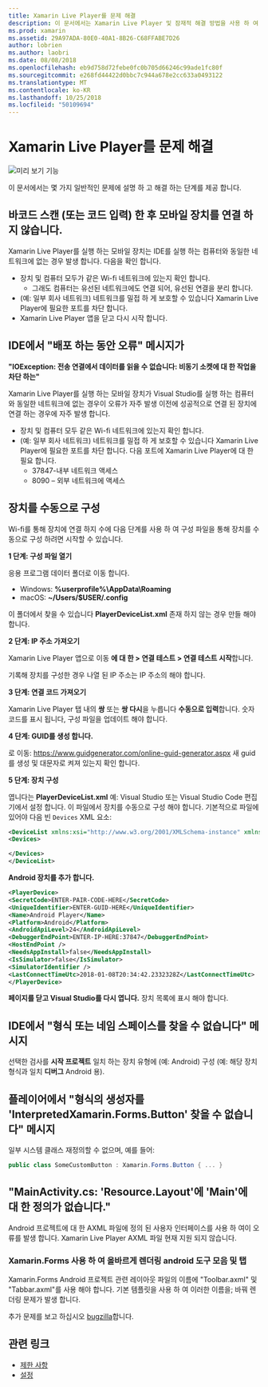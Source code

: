 ```yaml
---
title: Xamarin Live Player를 문제 해결
description: 이 문서에서는 Xamarin Live Player 및 잠재적 해결 방법을 사용 하 여 알려진된 문제를 설명 합니다. 연결 문제, 구성 문제 및 자세히 설명합니다.
ms.prod: xamarin
ms.assetid: 29A97ADA-80E0-40A1-8B26-C68FFABE7D26
author: lobrien
ms.author: laobri
ms.date: 08/08/2018
ms.openlocfilehash: eb9d758d72febe0fc0b705d66246c99ade1fc80f
ms.sourcegitcommit: e268fd44422d0bbc7c944a678e2cc633a0493122
ms.translationtype: MT
ms.contentlocale: ko-KR
ms.lasthandoff: 10/25/2018
ms.locfileid: "50109694"
---
```

# <a name="troubleshooting-xamarin-live-player"></a>Xamarin Live Player를 문제 해결

![미리 보기 기능](~/media/shared/preview.png)

이 문서에서는 몇 가지 일반적인 문제에 설명 하 고 해결 하는 단계를 제공 합니다.

## <a name="mobile-device-does-not-connect-after-scanning-barcode-or-entering-code"></a>바코드 스캔 (또는 코드 입력) 한 후 모바일 장치를 연결 하지 않습니다.

Xamarin Live Player를 실행 하는 모바일 장치는 IDE를 실행 하는 컴퓨터와 동일한 네트워크에 없는 경우 발생 합니다. 다음을 확인 합니다.

- 장치 및 컴퓨터 모두가 같은 Wi-fi 네트워크에 있는지 확인 합니다.
  - 그래도 컴퓨터는 유선된 네트워크에도 연결 되어, 유선된 연결을 분리 합니다.
- (예: 일부 회사 네트워크) 네트워크를 밀접 하 게 보호할 수 있습니다 Xamarin Live Player에 필요한 포트를 차단 합니다.
- Xamarin Live Player 앱을 닫고 다시 시작 합니다.

## <a name="error-while-trying-to-deploy-message-in-ide"></a>IDE에서 "배포 하는 동안 오류" 메시지가

**"IOException: 전송 연결에서 데이터를 읽을 수 없습니다: 비동기 소켓에 대 한 작업을 차단 하는"**

Xamarin Live Player를 실행 하는 모바일 장치가 Visual Studio를 실행 하는 컴퓨터와 동일한 네트워크에 없는 경우이 오류가 자주 발생 이전에 성공적으로 연결 된 장치에 연결 하는 경우에 자주 발생 합니다.

* 장치 및 컴퓨터 모두 같은 Wi-fi 네트워크에 있는지 확인 합니다.
* (예: 일부 회사 네트워크) 네트워크를 밀접 하 게 보호할 수 있습니다 Xamarin Live Player에 필요한 포트를 차단 합니다. 다음 포트에 Xamarin Live Player에 대 한 필요 합니다.
  * 37847-내부 네트워크 액세스 
  * 8090 – 외부 네트워크에 액세스

## <a name="manually-configure-device"></a>장치를 수동으로 구성

Wi-fi를 통해 장치에 연결 하지 수에 다음 단계를 사용 하 여 구성 파일을 통해 장치를 수동으로 구성 하려면 시작할 수 있습니다.

**1 단계: 구성 파일 열기**

응용 프로그램 데이터 폴더로 이동 합니다.

* Windows: **%userprofile%\AppData\Roaming**
* macOS: **~/Users/$USER/.config**

이 폴더에서 찾을 수 있습니다 **PlayerDeviceList.xml** 존재 하지 않는 경우 만들 해야 합니다.

**2 단계: IP 주소 가져오기**

Xamarin Live Player 앱으로 이동 **에 대 한 > 연결 테스트 > 연결 테스트 시작**합니다.

기록해 장치를 구성한 경우 나열 된 IP 주소는 IP 주소의 해야 합니다.

**3 단계: 연결 코드 가져오기**

Xamarin Live Player 탭 내의 **쌍** 또는 **쌍 다시**을 누릅니다 **수동으로 입력**합니다. 숫자 코드를 표시 됩니다, 구성 파일을 업데이트 해야 합니다.

**4 단계: GUID를 생성 합니다.**

로 이동: https://www.guidgenerator.com/online-guid-generator.aspx 새 guid를 생성 및 대문자로 켜져 있는지 확인 합니다.

**5 단계: 장치 구성**

엽니다는 **PlayerDeviceList.xml** 예: Visual Studio 또는 Visual Studio Code 편집기에서 설정 합니다. 이 파일에서 장치를 수동으로 구성 해야 합니다. 기본적으로 파일에 있어야 다음 빈 `Devices` XML 요소:

```xml
<DeviceList xmlns:xsi="http://www.w3.org/2001/XMLSchema-instance" xmlns:xsd="http://www.w3.org/2001/XMLSchema">
<Devices>

</Devices>
</DeviceList>
```

**Android 장치를 추가 합니다.**

```xml
<PlayerDevice>
<SecretCode>ENTER-PAIR-CODE-HERE</SecretCode>
<UniqueIdentifier>ENTER-GUID-HERE</UniqueIdentifier>
<Name>Android Player</Name>
<Platform>Android</Platform>
<AndroidApiLevel>24</AndroidApiLevel>
<DebuggerEndPoint>ENTER-IP-HERE:37847</DebuggerEndPoint>
<HostEndPoint />
<NeedsAppInstall>false</NeedsAppInstall>
<IsSimulator>false</IsSimulator>
<SimulatorIdentifier />
<LastConnectTimeUtc>2018-01-08T20:34:42.2332328Z</LastConnectTimeUtc>
</PlayerDevice>
```

**페이지를 닫고 Visual Studio를 다시 엽니다.** 장치 목록에 표시 해야 합니다.

## <a name="type-or-namespace-cannot-be-found-message-in-ide"></a>IDE에서 "형식 또는 네임 스페이스를 찾을 수 없습니다" 메시지

선택한 검사를 **시작 프로젝트** 일치 하는 장치 유형에 (예: Android) 구성 (예: 해당 장치 형식과 일치 **디버그** Android 용).

## <a name="constructor-on-type-interpretedxamarinformsbutton-not-found-message-in-player"></a>플레이어에서 "형식의 생성자를 'InterpretedXamarin.Forms.Button' 찾을 수 없습니다" 메시지

일부 시스템 클래스 재정의할 수 없으며, 예를 들어:

```csharp
public class SomeCustomButton : Xamarin.Forms.Button { ... }
```

## <a name="mainactivitycs-resourcelayout-does-not-contain-a-definition-for-main"></a>"MainActivity.cs: 'Resource.Layout'에 'Main'에 대 한 정의가 없습니다."

Android 프로젝트에 대 한 AXML 파일에 정의 된 사용자 인터페이스를 사용 하 여이 오류를 발생 합니다.
Xamarin Live Player AXML 파일 현재 지원 되지 않습니다.

### <a name="android-toolbar-and-tabs-render-incorrectly-using-xamarinforms"></a>Xamarin.Forms 사용 하 여 올바르게 렌더링 android 도구 모음 및 탭

Xamarin.Forms Android 프로젝트 관련 레이아웃 파일의 이름에 "Toolbar.axml" 및 "Tabbar.axml"를 사용 해야 합니다. 기본 템플릿을 사용 하 여 이러한 이름을; 바꿔 렌더링 문제가 발생 합니다.

추가 문제를 보고 하십시오 [bugzilla](https://aka.ms/live-player-report-issue)합니다.

## <a name="related-links"></a>관련 링크

- [제한 사항](~/tools/live-player/limitations.md)
- [설정](~/tools/live-player/install.md)
